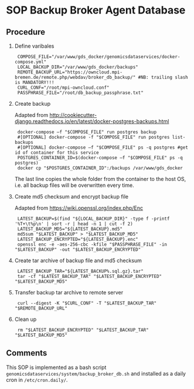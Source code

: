 # SOP Backup Broker Agent Database
## Procedure  
1. Define varibales        COMPOSE_FILE="/var/www/gds_docker/genomicsdataservices/docker-compose.yml"
        LOCAL_BACKUP_DIR="/var/www/gds_docker/backups"
        REMOTE_BACKUP_URL="https://owncloud.mpi-bremen.de/remote.php/webdav/broker_db_backup/" #NB: trailing slash is MANDATORY!!!
        CURL_CONF="/root/mpi-owncloud.conf"
        PASSPHRASE_FILE="/root/db_backup_passphrase.txt"  1. Create backup	Adapted from http://cookiecutter-django.readthedocs.io/en/latest/docker-postgres-backups.html    	docker-compose –f "$COMPOSE_FILE" run postgres backup    	#[OPTIONAL] docker-compose -f "$COMPOSE_FILE" run postgres list-backups    	#[OPTIONAL] docker-compose –f "$COMPOSE_FILE" ps -q postgres #get id of container for this service    	POSTGRES_CONTAINER_ID=$(docker-compose –f "$COMPOSE_FILE" ps -q postgres)    	docker cp "$POSTGRES_CONTAINER_ID":/backups /var/www/gds_docker   The last line copies the whole folder from the container to the host OS, i.e. all backup files will be overwritten every time.
   1. Create md5 checksum and encrypt backup file
	Adapted from https://wiki.openssl.org/index.php/Enc

	    LATEST_BACKUP=$(find "${LOCAL_BACKUP_DIR}" -type f -printf '%T+\t%p\n' | sort -r | head -n 1 | cut -f 2)
		LATEST_BACKUP_MD5="${LATEST_BACKUP}.md5"
		md5sum "$LATEST_BACKUP" > "$LATEST_BACKUP_MD5"
		LATEST_BACKUP_ENCRYPTED="${LATEST_BACKUP}.enc"
		openssl enc -e -aes-256-cbc -kfile "$PASSPHRASE_FILE" -in "$LATEST_BACKUP" -out "$LATEST_BACKUP_ENCRYPTED"

1. Create tar archive of backup file and md5 checksum

        LATEST_BACKUP_TAR="${LATEST_BACKUP%.sql.gz}.tar"
        tar -cf "$LATEST_BACKUP_TAR" "$LATEST_BACKUP_ENCRYPTED" "$LATEST_BACKUP_MD5"		

1. Transfer backup tar archive to remote server

        curl --digest -K "$CURL_CONF" -T "$LATEST_BACKUP_TAR" "$REMOTE_BACKUP_URL"

1. Clean up

        rm "$LATEST_BACKUP_ENCRYPTED" "$LATEST_BACKUP_TAR" "$LATEST_BACKUP_MD5"
        
        
## Comments
This SOP is implemented as a bash script `genomicsdataservices/system/backup_broker_db.sh` and installed as a daily cron in `/etc/cron.daily/`.